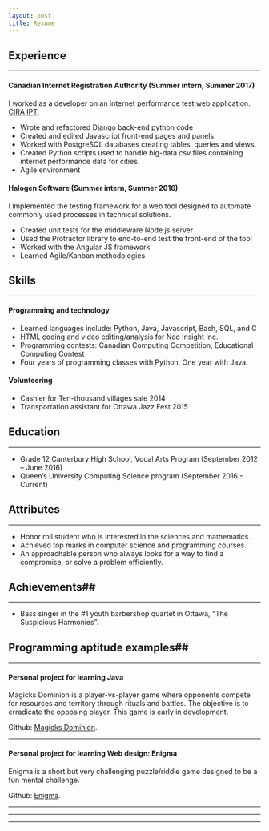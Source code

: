 ```yaml
---
layout: post
title: Resume
---
```


## Experience
----
#### Canadian Internet Registration Authority           (Summer intern, Summer 2017)
I worked as a developer on an internet performance test web application. [CIRA IPT](https://performance.cira.ca/).
- Wrote and refactored Django back-end python code
- Created and edited Javascript front-end pages and panels.
- Worked with PostgreSQL databases creating tables, queries and views.
- Created Python scripts used to handle big-data csv files containing internet performance data for cities. 
- Agile environment



#### Halogen Software           (Summer intern, Summer 2016)
I implemented the testing framework for a web tool designed to automate commonly used processes in technical solutions.
- Created unit tests for the middleware Node.js server
- Used the Protractor library to end-to-end test the front-end of the tool
- Worked with the Angular JS framework
- Learned Agile/Kanban methodologies


## Skills
----

#### Programming and technology

- Learned languages include: Python, Java, Javascript, Bash, SQL, and C
- HTML coding and video editing/analysis for Neo Insight Inc.
- Programming contests: Canadian Computing Competition, Educational Computing Contest
- Four years of programming classes with Python, One year with Java.

#### Volunteering	

- Cashier for Ten-thousand villages sale 2014
- Transportation assistant for Ottawa Jazz Fest 2015


## Education
----
- Grade 12 Canterbury High School, Vocal Arts Program	(September 2012 – June 2016)
- Queen’s University Computing Science program       (September 2016 - Current)


## Attributes
----

- Honor roll student who is interested in the sciences and mathematics.
- Achieved top marks in computer science and programming courses.
- An approachable person who always looks for a way to find a compromise, or solve a problem efficiently. 

## Achievements##

----

- Bass singer in the #1 youth barbershop quartet in Ottawa, “The Suspicious Harmonies”.


## Programming aptitude examples##

----

#### Personal project for learning Java
Magicks Dominion is a player-vs-player game where opponents compete for resources and territory through rituals and battles. The objective is to erradicate the opposing player. This game is early in development.

Github: [Magicks Dominion](http://github.com/elliothume/magicks-dominion).

---

#### Personal project for learning Web design: Enigma
Enigma is a short but very challenging puzzle/riddle game designed to be a fun mental challenge. 

Github: [Enigma](https://elliothume.github.io/Enigma/).

---

----
****
